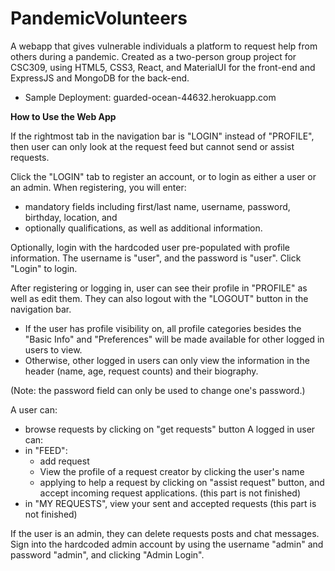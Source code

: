 # PandemicVolunteers

A webapp that gives vulnerable individuals a platform to request help from others during a pandemic.
Created as a two-person group project for CSC309, using HTML5, CSS3, React, and MaterialUI for the front-end and ExpressJS and MongoDB for the back-end.

* Sample Deployment: guarded-ocean-44632.herokuapp.com

**How to Use the Web App**

If the rightmost tab in the navigation bar is "LOGIN" instead of "PROFILE", then user can only look at the request feed but cannot send or assist requests. 

Click the "LOGIN" tab to register an account, or to login as either a user or an admin. When registering, you will enter:
* mandatory fields including first/last name, username, password, birthday, location, and 
* optionally qualifications, as well as additional information. 

Optionally, login with the hardcoded user pre-populated with profile information. The username is "user", and the password is "user". Click "Login" to login.

After registering or logging in, user can see their profile in "PROFILE" as well as edit them. They can also logout with the "LOGOUT" button in the navigation bar.
- If the user has profile visibility on, all profile categories besides the "Basic Info" and "Preferences" will be made available for other logged in users to view.
- Otherwise, other logged in users can only view the information in the header (name, age, request counts) and their biography.

(Note: the password field can only be used to change one's password.)

A user can:
* browse requests by clicking on "get requests" button
A logged in user can:
* in "FEED":
    * add request
    * View the profile of a request creator by clicking the user's name 
    * applying to help a request by clicking on "assist request" button, and accept incoming request applications. (this part is not finished)
* in "MY REQUESTS", view your sent and accepted requests (this part is not finished)

If the user is an admin, they can delete requests posts and chat messages. Sign into the hardcoded admin account by using the username "admin" and password "admin", and clicking "Admin Login".
